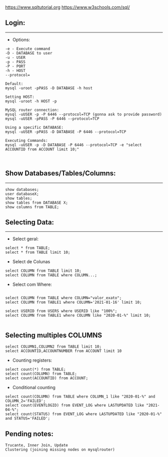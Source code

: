 https://www.sqltutorial.org
https://www.w3schools.com/sql/

## Login:
------

* Options:

```
-e - Execute command
-D - DATABASE to user
-u - USER
-p - PASS
-P - PORT
-h - HOST
--protocol=

```

```
Default:
mysql -uroot -pPASS -D DATABASE -h host

Setting HOST:
mysql -uroot -h HOST -p

MySQL router connection:
mysql -uUSER -p -P 6446 --protocol=TCP (gonna ask to provide password)
mysql -uUSER -pPASS -P 6446 --protocol=TCP

Using a specific DATABASE:
mysql -uUSER -pPASS -D DATABASE -P 6446 --protocol=TCP

Executing Commands:
mysql -uUSER -p -D DATABASE -P 6446 --protocol=TCP -e "select ACCOUNTID from ACCOUNT limit 10;"



```

## Show Databases/Tables/Columns:
--------------

```
show databases;
user databaseX;
show tables;
show tables from DATABASE X;
show columns from TABLE;
```

## Selecting Data:
--------------

* Select geral:

```
select * from TABLE;
select * from TABLE limit 10;
```

* Select de Colunas

```
select COLUMN from TABLE limit 10;
select COLUMN from TABLE where COLUMN...;

```

* Select com Where:

```

select COLUMN from TABLE where COLUMN="valor_exato";
select COLUMN from TABLE1 where COLUMN='2021-01-16' limit 10;

select USERID from USERS where USERID like "100%";
select COLUMN from TABLE1 where COLUMN like "2020-01-%" limit 10;
 
```

## Selecting multiples COLUMNS

```
select COLUMN1,COLUMN2 from TABLE limit 10;
select ACCOUNTID,ACCOUNTNUMBER from ACCOUNT limit 10
```

* Counting registers:

```
select count(*) from TABLE;
select count(COLUMN) from TABLE;
select count(ACCOUNTID) from ACCOUNT;
```

* Conditional counting

```
select count(COLUMN) from TABLE where COLUMN_1 like "2020-01-%" and COLUMN_2='FAILED';
select count(EVENTLOGID) from EVENT_LOG where LASTUPDATED like "2021-04-%";
select count(STATUS) from EVENT_LOG where LASTUPDATED like "2020-01-%" and STATUS='FAILED';

```

## Pending notes:

```
Trucante, Inner Join, Update
Clustering (joining missing nodes on mysqlrouter)
```




